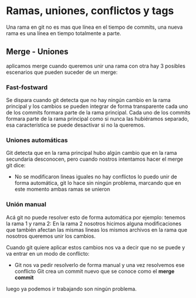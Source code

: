 # Ramas, uniones, conflictos y tags

Una rama en git no es mas que línea en el tiempo de commits, una nueva rama
es una línea en tiempo totalmente a parte.

## Merge - Uniones

aplicamos merge cuando queremos unir una rama con otra
hay 3 posibles escenarios que pueden suceder de un merge:

### Fast-fostward

Se dispara cuando git detecta que no hay ningún cambio en la rama principal y los cambios
se pueden integrar de forma transparente cada uno de los commits formara parte de la rama principal.
Cada uno de los commits formara parte de la rama principal como si nunca las hubiéramos separado, esa
característica se puede desactivar si no la queremos.

### Uniones automáticas

Git detecta que en la rama principal hubo algún cambio que en la rama secundaria desconocen, pero cuando nostros
intentamos hacer el merge git dice:

- No se modificaron lineas iguales no hay conflictos lo puedo unir de forma automática, git lo hace sin ningún problema, marcando
  que en este momento ambas ramas se unieron

### Unión manual

Acá git no puede resolver esto de forma automática por ejemplo:
tenemos la rama 1 y rama 2:
En la rama 2 nosotros hicimos alguna modificaciones que también afectan las mismas lineas los mismos archivos en la rama
que nosotros queremos unir los cambios.

Cuando git quiere aplicar estos cambios nos va a decir que no se puede y va entrar en un modo de conflicto:

- Git nos va pedir resolverlo de forma manual y una vez resolvemos ese conflicto Git crea un commit nuevo que se conoce como el
  **merge commit**

luego ya podemos ir trabajando son ningún problema.
